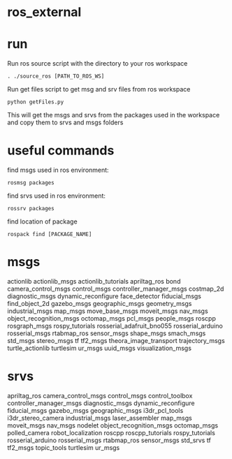 # ros_external

# run
Run ros source script with the directory to your ros workspace
```
. ./source_ros [PATH_TO_ROS_WS]
```
Run get files script to get msg and srv files from ros workspace
```
python getFiles.py
```
This will get the msgs and srvs from the packages used in the workspace and copy them to srvs and msgs folders

# useful commands
find msgs used in ros environment:
```
rosmsg packages
```
find srvs used in ros environment:
```
rossrv packages
```
find location of package
```
rospack find [PACKAGE_NAME]
```

# msgs
actionlib
actionlib_msgs
actionlib_tutorials
apriltag_ros
bond
camera_control_msgs
control_msgs
controller_manager_msgs
costmap_2d
diagnostic_msgs
dynamic_reconfigure
face_detector
fiducial_msgs
find_object_2d
gazebo_msgs
geographic_msgs
geometry_msgs
industrial_msgs
map_msgs
move_base_msgs
moveit_msgs
nav_msgs
object_recognition_msgs
octomap_msgs
pcl_msgs
people_msgs
roscpp
rosgraph_msgs
rospy_tutorials
rosserial_adafruit_bno055
rosserial_arduino
rosserial_msgs
rtabmap_ros
sensor_msgs
shape_msgs
smach_msgs
std_msgs
stereo_msgs
tf
tf2_msgs
theora_image_transport
trajectory_msgs
turtle_actionlib
turtlesim
ur_msgs
uuid_msgs
visualization_msgs

# srvs
apriltag_ros
camera_control_msgs
control_msgs
control_toolbox
controller_manager_msgs
diagnostic_msgs
dynamic_reconfigure
fiducial_msgs
gazebo_msgs
geographic_msgs
i3dr_pcl_tools
i3dr_stereo_camera
industrial_msgs
laser_assembler
map_msgs
moveit_msgs
nav_msgs
nodelet
object_recognition_msgs
octomap_msgs
polled_camera
robot_localization
roscpp
roscpp_tutorials
rospy_tutorials
rosserial_arduino
rosserial_msgs
rtabmap_ros
sensor_msgs
std_srvs
tf
tf2_msgs
topic_tools
turtlesim
ur_msgs

